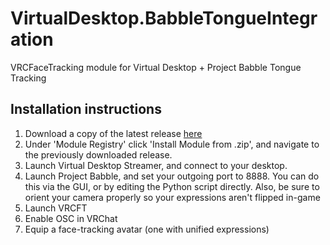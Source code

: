# VirtualDesktop.BabbleTongueIntegration
VRCFaceTracking module for Virtual Desktop + Project Babble Tongue Tracking

## Installation instructions

1) Download a copy of the latest release [here](https://github.com/OrendCross/VirtualDesktop.VRCFaceTracking.BabbleTongueIntegration/releases/latest)
1) Under 'Module Registry' click 'Install Module from .zip', and navigate to the previously downloaded release.
1) Launch Virtual Desktop Streamer, and connect to your desktop.
1) Launch Project Babble, and set your outgoing port to 8888. You can do this via the GUI, or by editing the Python script directly. Also, be sure to orient your camera properly so your expressions aren't flipped in-game
1) Launch VRCFT
1) Enable OSC in VRChat
1) Equip a face-tracking avatar (one with unified expressions)
